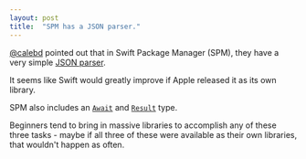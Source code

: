 ```yaml
---
layout: post
title:  "SPM has a JSON parser."
---
```


[@calebd](https://twitter.com/calebd) pointed out that in Swift Package Manager (SPM), they have a very simple [JSON parser](https://github.com/apple/swift-package-manager/blob/master/Sources/Basic/JSON.swift).

It seems like Swift would greatly improve if Apple released it as its own library.

SPM also includes an [`Await`](https://github.com/apple/swift-package-manager/blob/master/Sources/Basic/Await.swift#L17-L32) and [`Result`](https://github.com/apple/swift-package-manager/blob/master/Sources/Basic/Result.swift) type. 

Beginners tend to bring in massive libraries to accomplish any of these three tasks - maybe if all three of these were available as their own libraries, that wouldn't happen as often. 
